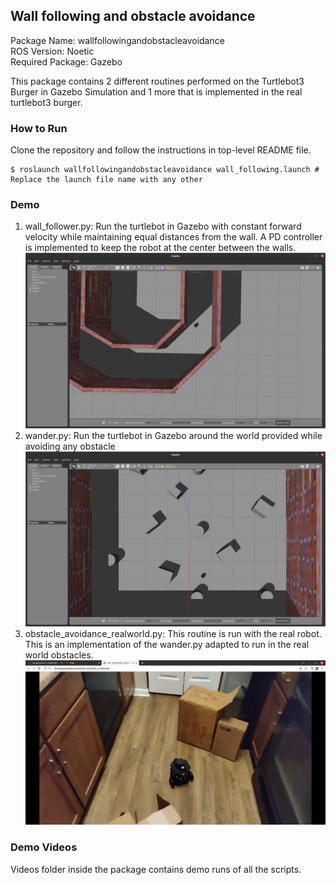 ## Wall following and obstacle avoidance

Package Name: wallfollowingandobstacleavoidance </br>
ROS Version: Noetic </br>
Required Package: Gazebo

This package contains 2 different routines performed on the Turtlebot3 Burger in Gazebo Simulation and 1 more that is implemented in the real turtlebot3 burger.

### How to Run
Clone the repository and follow the instructions in top-level README file. </br>
```
$ roslaunch wallfollowingandobstacleavoidance wall_following.launch # Replace the launch file name with any other
```

### Demo
1. wall_follower.py: Run the turtlebot in Gazebo with constant forward velocity while maintaining equal distances from the wall. A PD controller is implemented to keep the robot at the center between the walls.
![](images/wall_follower.png)
2. wander.py: Run the turtlebot in Gazebo around the world provided while avoiding any obstacle
![](images/wander.png)
3. obstacle_avoidance_realworld.py: This routine is run with the real robot. This is an implementation of the wander.py adapted to run in the real world obstacles.
![](images/real_world.png)

### Demo Videos
Videos folder inside the package contains demo runs of all the scripts.
